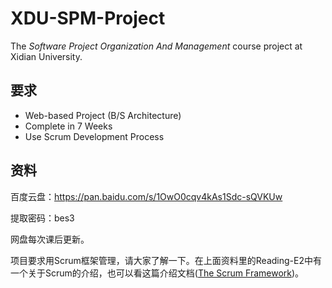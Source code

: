 # XDU-SPM-Project
The _Software Project Organization And Management_ course project at Xidian University.

## 要求
* Web-based Project (B/S Architecture)
* Complete in 7 Weeks
* Use Scrum Development Process

## 资料

百度云盘：https://pan.baidu.com/s/1OwO0cqv4kAs1Sdc-sQVKUw

提取密码：bes3

网盘每次课后更新。

项目要求用Scrum框架管理，请大家了解一下。在上面资料里的Reading-E2中有一个关于Scrum的介绍，也可以看这篇介绍文档([The Scrum Framework](https://github.com/txsun1997/XDU-SPM-Project/blob/master/The-Scrum-Framework.md))。
